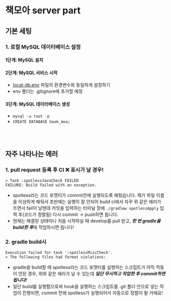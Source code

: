 # 책모아 server part

## 기본 세팅

### 1. 로컬 MySQL 데이터베이스 설정

#### 1단계: MySQL 설치

#### 2단계: MySQL 서비스 시작

* [local-db.env]() 파일의 환경변수와 동일하게 설정하기
* env 폴더는 .gitignore에 추가할 예정

#### 3단계: MySQL 데이터베이스 생성

* ```mysql -u root -p```
* ```CREATE DATABASE book_moa;```

<br>
<br>

## 자주 나타나는 에러

### 1. pull request 등록 후 CI ❌ 표시가 날 경우!

	> Task :spotlessJavaCheck FAILED
	FAILURE: Build failed with an exception.

- spotless라는 코드 포맷터가 commit전에 실행되도록 해뒀습니다. 제가 파일 이름을 이상하게 해둬서 초반에는 실행이 잘 안되어 build ci에서 자꾸 위 같은 에러가 뜨면서 fail이 날텐데 커밋을
입력하는 터미널 창에 ```./gradlew spotlessApply``` 입력 후(코드가 정렬됨) 다시 commit -> push하면 됩니다.
- 현재는 해결된 상태이니 처음 시작하실 때 develop를 pull 받고, ***한 번 gradle을 build한 후***에 작업하시면 됩니다!

### 2. gradle build시

	Execution failed for task ':spotlessMiscCheck'.
	> The following files had format violations:

- gradle을 build할 때 spotless라는 코드 포맷터를 실행하는 스크립트가 아직 작동이 안된 경우, 위와 같은 에러가 날 수 있는데 _**일단 무시하고 작업한 후 commit하면 됩니다!**_
- 일단 build를 실행함으로써 hook을 실행하는 스크립트를 .git 폴더 안으로 넣는 작업이 진행되면, commit 전에 spotless가 실행되어서 자동으로 정렬이 될 거에요!
